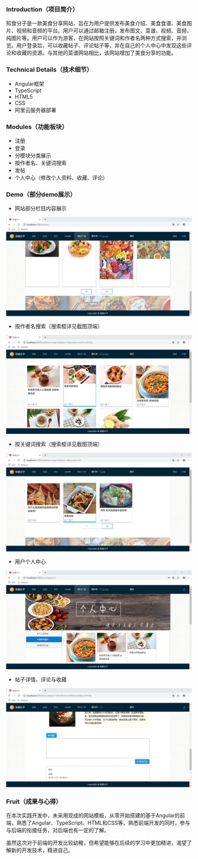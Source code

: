 ### Introduction（项目简介）

知食分子是一款美食分享网站，旨在为用户提供发布美食介绍、美食食谱、美食图片、视频和音频的平台。用户可以通过邮箱注册，发布图文、菜谱、视频、音频、纯图片等。用户可以作为游客，在网站按照关键词和作者名两种方式搜索，并浏览。用户登录后，可以收藏帖子、评论帖子等，并在自己的个人中心中发现这些评论和收藏的资源。与其他的菜谱网站相比，该网站增加了美食分享的功能。

### Technical Details（技术细节）

- Angular框架
- TypeScript
- HTML5
- CSS
- 阿里云服务器部署

### Modules（功能板块）

- 注册
- 登录
- 分模块分类展示
- 按作者名、关键词搜索
- 发帖
- 个人中心（修改个人资料、收藏、评论）

### Demo（部分demo展示）

- 网站部分栏目内容展示

![image](https://github.com/AlchemyZJK/Delicacyhood-FrontEnd/blob/master/demo-img/展示分页栏.png?raw=true)

- 按作者名搜索（搜索框详见截图顶端）

![image](https://github.com/AlchemyZJK/Delicacyhood-FrontEnd/blob/master/demo-img/搜索-作者名搜索.png?raw=true)

- 按关键词搜索（搜索框详见截图顶端）

![image](https://github.com/AlchemyZJK/Delicacyhood-FrontEnd/blob/master/demo-img/搜索-内容搜索.png?raw=true)

- 用户个人中心

![image](https://github.com/AlchemyZJK/Delicacyhood-FrontEnd/blob/master/demo-img/用户个人收藏.png?raw=true)

- 帖子详情、评论与收藏

![image](https://github.com/AlchemyZJK/Delicacyhood-FrontEnd/blob/master/demo-img/评论和收藏.png?raw=true)

### Fruit（成果与心得）

在本次实践开发中，未采用现成的网站模板，从零开始搭建的基于Angular的前端，熟悉了Angular、TypeScript、HTML和CSS等，熟悉前端开发的同时，参与与后端的衔接任务，对后端也有一定的了解。

虽然这次对于前端的开发比较幼稚，但希望能够在后续的学习中更加精进，渴望了解新的开发技术，精进自己。
